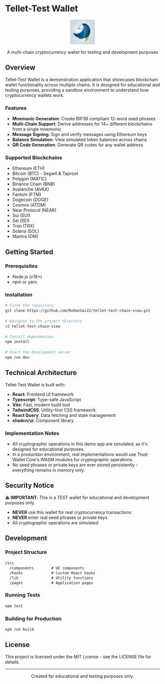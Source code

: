 
# Tellet-Test Wallet

<p align="center">
  <img src="public/favicon.png" alt="Tellet-Test Wallet Logo" width="80" height="80">
</p>

<p align="center">
  A multi-chain cryptocurrency wallet for testing and development purposes
</p>

## Overview

Tellet-Test Wallet is a demonstration application that showcases blockchain wallet functionality across multiple chains. It is designed for educational and testing purposes, providing a sandbox environment to understand how cryptocurrency wallets work.

### Features

- **Mnemonic Generation**: Create BIP39 compliant 12-word seed phrases
- **Multi-Chain Support**: Derive addresses for 14+ different blockchains from a single mnemonic
- **Message Signing**: Sign and verify messages using Ethereum keys
- **Balance Simulation**: View simulated token balances across chains
- **QR Code Generation**: Generate QR codes for any wallet address

### Supported Blockchains

- Ethereum (ETH)
- Bitcoin (BTC) - Segwit & Taproot
- Polygon (MATIC)
- Binance Chain (BNB)
- Avalanche (AVAX)
- Fantom (FTM)
- Dogecoin (DOGE)
- Cosmos (ATOM)
- Near Protocol (NEAR)
- Sui (SUI)
- Sei (SEI)
- Tron (TRX)
- Solana (SOL)
- Mantra (OM)

## Getting Started

### Prerequisites

- Node.js (v18+)
- npm or yarn

### Installation

```bash
# Clone the repository
git clone https://github.com/RohanSai22/tellet-test-chain-view.git

# Navigate to the project directory
cd tellet-test-chain-view

# Install dependencies
npm install

# Start the development server
npm run dev
```

## Technical Architecture

Tellet-Test Wallet is built with:

- **React**: Frontend UI framework
- **Typescript**: Type-safe JavaScript
- **Vite**: Fast, modern build tool
- **TailwindCSS**: Utility-first CSS framework
- **React Query**: Data fetching and state management
- **shadcn/ui**: Component library

### Implementation Notes

- All cryptographic operations in this demo app are simulated, as it's designed for educational purposes.
- In a production environment, real implementations would use Trust Wallet Core's WASM modules for cryptographic operations.
- No seed phrases or private keys are ever stored persistently - everything remains in memory only.

## Security Notice

⚠️ **IMPORTANT**: This is a TEST wallet for educational and development purposes only. 

- **NEVER** use this wallet for real cryptocurrency transactions
- **NEVER** enter real seed phrases or private keys
- All cryptographic operations are simulated

## Development

### Project Structure

```
/src
  /components        # UI components
  /hooks             # Custom React hooks
  /lib               # Utility functions
  /pages             # Application pages
```

### Running Tests

```bash
npm test
```

### Building for Production

```bash
npm run build
```

## License

This project is licensed under the MIT License - see the LICENSE file for details.

---

<p align="center">Created for educational and testing purposes only.</p>
